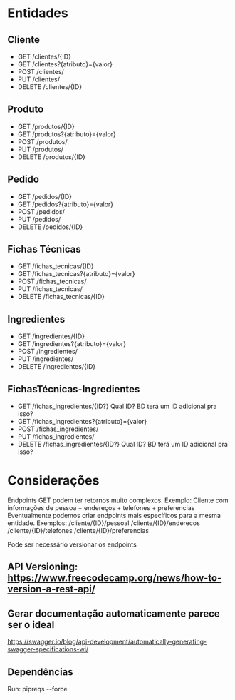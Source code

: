 # Entidades

## Cliente
- GET    /clientes/{ID}
- GET    /clientes?{atributo}={valor}
- POST   /clientes/
- PUT    /clientes/
- DELETE /clientes/{ID}

## Produto
- GET    /produtos/{ID}
- GET    /produtos?{atributo}={valor}
- POST   /produtos/
- PUT    /produtos/
- DELETE /produtos/{ID}

## Pedido
- GET    /pedidos/{ID}
- GET    /pedidos?{atributo}={valor}
- POST   /pedidos/
- PUT    /pedidos/
- DELETE /pedidos/{ID}

## Fichas Técnicas
- GET    /fichas_tecnicas/{ID}
- GET    /fichas_tecnicas?{atributo}={valor}
- POST   /fichas_tecnicas/
- PUT    /fichas_tecnicas/
- DELETE /fichas_tecnicas/{ID}

## Ingredientes
- GET    /ingredientes/{ID}
- GET    /ingredientes?{atributo}={valor}
- POST   /ingredientes/
- PUT    /ingredientes/
- DELETE /ingredientes/{ID}

## FichasTécnicas-Ingredientes
- GET    /fichas_ingredientes/{ID?} Qual ID? BD terá um ID adicional pra isso?
- GET    /fichas_ingredientes?{atributo}={valor}
- POST   /fichas_ingredientes/
- PUT    /fichas_ingredientes/
- DELETE /fichas_ingredientes/{ID?} Qual ID? BD terá um ID adicional pra isso?

# Considerações
Endpoints GET podem ter retornos muito complexos.
Exemplo: Cliente com informações de pessoa + endereços + telefones + preferencias
Eventualmente podemos criar endpoints mais específicos para a mesma entidade.
Exemplos:
/cliente/{ID}/pessoal
/cliente/{ID}/enderecos
/cliente/{ID}/telefones
/cliente/{ID}/preferencias

Pode ser necessário versionar os endpoints
## API Versioning: https://www.freecodecamp.org/news/how-to-version-a-rest-api/

## Gerar documentação automaticamente parece ser o ideal
https://swagger.io/blog/api-development/automatically-generating-swagger-specifications-wi/

## Dependências
Run: pipreqs --force